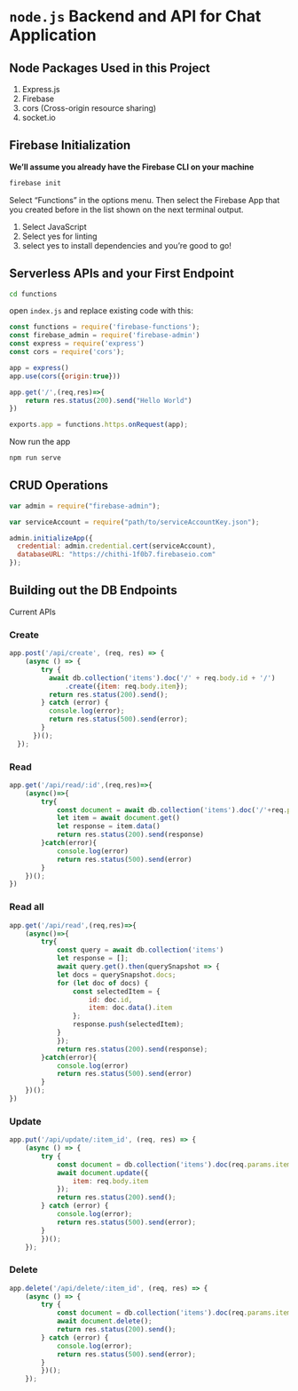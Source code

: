 # ```node.js``` Backend and API for Chat Application

## Node Packages Used in this Project

1. Express.js
2. Firebase
3. cors (Cross-origin resource sharing)
4. socket.io

## Firebase Initialization

<b>We’ll assume you already have the Firebase CLI on your machine</b>

```bash
firebase init 
```

Select “Functions” in the options menu. Then select the Firebase App that you created before in the list shown on the next terminal output.

1. Select JavaScript
2. Select yes for linting
3. select yes to install dependencies
and you’re good to go!

## Serverless APIs and your First Endpoint

```bash
cd functions
```

open ```index.js``` and replace existing code with this:

```javascript
const functions = require('firebase-functions');
const firebase_admin = require('firebase-admin')
const express = require('express')
const cors = require('cors');

app = express()
app.use(cors({origin:true}))

app.get('/',(req,res)=>{
    return res.status(200).send("Hello World")
})

exports.app = functions.https.onRequest(app);
```

Now run the app

```bash
npm run serve
```

## CRUD Operations



```javascript
var admin = require("firebase-admin");

var serviceAccount = require("path/to/serviceAccountKey.json");

admin.initializeApp({
  credential: admin.credential.cert(serviceAccount),
  databaseURL: "https://chithi-1f0b7.firebaseio.com"
});
```

## Building out the DB Endpoints

Current APIs

### Create

```javascript
app.post('/api/create', (req, res) => {
    (async () => {
        try {
          await db.collection('items').doc('/' + req.body.id + '/')
              .create({item: req.body.item});
          return res.status(200).send();
        } catch (error) {
          console.log(error);
          return res.status(500).send(error);
        }
      })();
  });
```

### Read

```javascript
app.get('/api/read/:id',(req,res)=>{
    (async()=>{
        try{
            const document = await db.collection('items').doc('/'+req.params.id)
            let item = await document.get()
            let response = item.data()
            return res.status(200).send(response)
        }catch(error){
            console.log(error)
            return res.status(500).send(error)
        }
    })();
})
```

### Read all

```javascript
app.get('/api/read',(req,res)=>{
    (async()=>{
        try{
            const query = await db.collection('items')
            let response = [];
            await query.get().then(querySnapshot => {
            let docs = querySnapshot.docs;
            for (let doc of docs) {
                const selectedItem = {
                    id: doc.id,
                    item: doc.data().item
                };
                response.push(selectedItem);
            }
            });
            return res.status(200).send(response);
        }catch(error){
            console.log(error)
            return res.status(500).send(error)
        }
    })();
})
```

### Update

```javascript
app.put('/api/update/:item_id', (req, res) => {
    (async () => {
        try {
            const document = db.collection('items').doc(req.params.item_id);
            await document.update({
                item: req.body.item
            });
            return res.status(200).send();
        } catch (error) {
            console.log(error);
            return res.status(500).send(error);
        }
        })();
    });
```

### Delete

```javascript
app.delete('/api/delete/:item_id', (req, res) => {
    (async () => {
        try {
            const document = db.collection('items').doc(req.params.item_id);
            await document.delete();
            return res.status(200).send();
        } catch (error) {
            console.log(error);
            return res.status(500).send(error);
        }
        })();
    });
```


